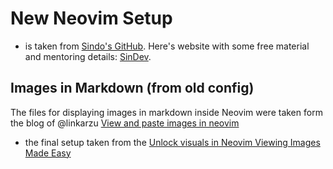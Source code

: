 # New Neovim Setup

- is taken from [Sindo's GitHub](https://github.com/JazzyGrim/dotfiles). Here's website with some free material and mentoring details: [SinDev](https://sindo.dev).

## Images in Markdown (from old config)

The files for displaying images in markdown inside Neovim were taken form the blog of @linkarzu [View and paste images in neovim
](https://linkarzu.medium.com/view-and-paste-images-in-neovim-b7a1a5f0b5a7)

- the final setup taken from the [Unlock visuals in Neovim Viewing Images Made Easy](https://medium.com/indian-coder/unlock-visuals-in-neovim-viewing-images-made-easy-7753848e26e8)
